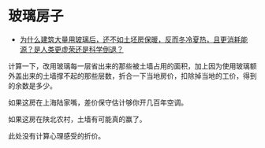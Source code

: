 # 玻璃房子

- [为什么建筑大量用玻璃后，还不如土坯房保暖，反而冬冷夏热，且更消耗能源？是人类更虚荣还是科学倒退？](https://www.zhihu.com/question/436688266/answer/2090096755)


计算一下，改用玻璃每一层省出来的那些被土墙占用的面积，加上因为使用玻璃额外盖出来的土墙撑不起的那些层数，折合一下当地房价，扣除掉当地的工价，得到的余数是多少。

如果这房在上海陆家嘴，差价保守估计够你开几百年空调。

如果这房在陕北农村，土墙有可能真的赢了。

此处没有计算心理感受的折价。

 